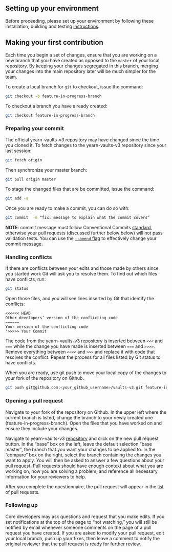 ## Setting up your environment

Before proceeding, please set up your environment by following these installation, building and testing [instructions](https://github.com/elision-labs/vaults-v3/blob/master/README.md).

## Making your first contribution

Each time you begin a set of changes, ensure that you are working on a new branch that you have created as opposed to the `master` of your local repository. By keeping your changes segregated in this branch, merging your changes into the main repository later will be much simpler for the team.

To create a local branch for `git` to checkout, issue the command:

```bash
git checkout -b feature-in-progress-branch
```

To checkout a branch you have already created:

```bash
git checkout feature-in-progress-branch
```

### Preparing your commit

The official yearn-vaults-v3 repository may have changed since the time you cloned it. To fetch changes to the yearn-vaults-v3 repository since your last session:

```bash
git fetch origin
```

Then synchronize your master branch:

```bash
git pull origin master

```

To stage the changed files that are be committed, issue the command:

```bash
git add -a
```

Once you are ready to make a commit, you can do so with:

```bash
git commit  -m “fix: message to explain what the commit covers”
```

**NOTE**: commit message must follow Conventional Commits [standard](https://www.conventionalcommits.org/en/v1.0.0/), otherwise your pull requests (discussed further below below) will not pass validation tests. You can use the [`--amend` flag](https://git-scm.com/docs/git-commit) to effectively change your commit message.

### Handling conflicts

If there are conflicts between your edits and those made by others since you started work Git will ask you to resolve them. To find out which files have conflicts, run:

```bash
git status
```

Open those files, and you will see lines inserted by Git that identify the conflicts:

```text
<<<<<< HEAD
Other developers’ version of the conflicting code
======
Your version of the conflicting code
'>>>>> Your Commit
```

The code from the yearn-vaults-v3 repository is inserted between `<<<` and `===` while the change you have made is inserted between `===` and `>>>>`. Remove everything between `<<<<` and `>>>` and replace it with code that resolves the conflict. Repeat the process for all files listed by Git status to have conflicts.

When you are ready, use git push to move your local copy of the changes to your fork of the repository on Github.

```bash
git push git@github.com:<your_github_username>/vaults-v3.git feature-in-progress-branch
```

### Opening a pull request

Navigate to your fork of the repository on Github. In the upper left where the current branch is listed, change the branch to your newly created one (feature-in-progress-branch). Open the files that you have worked on and ensure they include your changes.

Navigate to yearn-vaults-v3 [repository](https://github.com/elision-labs/vaults-v3/tree/master) and click on the new pull request button. In the “base” box on the left, leave the default selection “base master”, the branch that you want your changes to be applied to. In the “compare” box on the right, select the branch containing the changes you want to apply. You will then be asked to answer a few questions about your pull request. Pull requests should have enough context about what you are working on, how you are solving a problem, and reference all necessary information for your reviewers to help.

After you complete the questionnaire, the pull request will appear in the [list](https://github.com/elision-labs/vaults-v3/pulls) of pull requests.

### Following up

Core developers may ask questions and request that you make edits. If you set notifications at the top of the page to “not watching,” you will still be notified by email whenever someone comments on the page of a pull request you have created. If you are asked to modify your pull request, edit your local branch, push up your fixes, then leave a comment to notify the original reviewer that the pull request is ready for further review.
